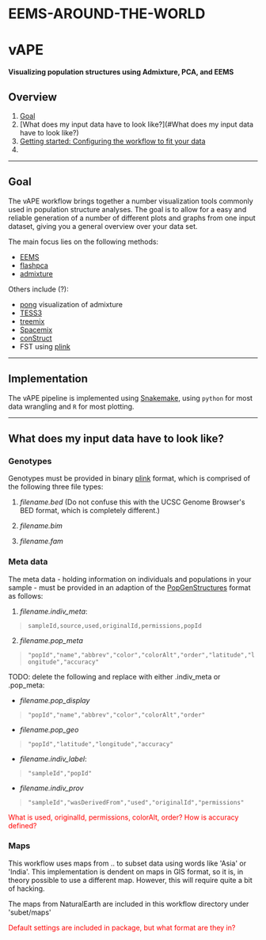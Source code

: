 # EEMS-AROUND-THE-WORLD
# vAPE
**Visualizing population structures using Admixture, PCA, and EEMS**


## Overview
1. [Goal](#Goal)
2. [What does my input data have to look like?](#What does my input data have to look like?)
3. [Getting started: Configuring the workflow to fit your data](#Getting-started:-Configuring-the-workflow-to-fit-your-data)
4. 

----

## Goal

The vAPE workflow brings together a number visualization tools commonly used in population structure analyses. The goal is to allow for a easy and reliable generation of a number of different plots and graphs from one input dataset, giving you a general overview over your data set.

The main focus lies on the following methods:
- [EEMS](http://github.com/dipetkov/eems)
- [flashpca](https://github.com/gabraham/flashpca)
- [admixture](https://www.genetics.ucla.edu/software/admixture/)

Others include (?):
- [pong](https://pypi.python.org/pypi/pong) visualization of admixture
- [TESS3](https://github.com/cayek/TESS3/)
- [treemix](https://bitbucket.org/nygcresearch/treemix/wiki/Home)
- [Spacemix](https://github.com/gbradburd/SpaceMix)
- [conStruct](https://github.com/gbradburd/conStruct)
- FST using [plink](https://www.cog-genomics.org/plink/1.9/)

----

## Implementation

The vAPE pipeline is implemented using [Snakemake](https://bitbucket.org/snakemake),
using `python` for most data wrangling and `R` for most plotting.

----

## What does my input data have to look like?

### Genotypes

Genotypes must be provided in binary [plink](https://www.cog-genomics.org/plink2) format, which is comprised of the following three file types:

1. *filename.bed* (Do not confuse this with the UCSC Genome Browser's BED format, which is completely different.)

2. *filename.bim*

3. *filename.fam*


### Meta data

The meta data - holding information on individuals and populations in your sample - must be provided in an adaption of the  [PopGenStructures](https://docs.google.com/document/d/1wPlI1hLr19JIdM2EzYKlPnzzbR6L2ZOgOGkC6kbhHE4/edit) format as follows:

1. *filename.indiv_meta*:
> `sampleId,source,used,originalId,permissions,popId`

2. *filename.pop_meta*
> `"popId","name","abbrev","color","colorAlt","order","latitude","longitude","accuracy"`


TODO: delete the following and replace with either .indiv_meta or .pop_meta:
- *filename.pop_display*
> `"popId","name","abbrev","color","colorAlt","order"`
- *filename.pop_geo*
> `"popId","latitude","longitude","accuracy"`
-  *filename.indiv_label*:
>`"sampleId","popId"`
- *filename.indiv_prov*
> `"sampleId","wasDerivedFrom","used","originalId","permissions"`



<font color="red">What is used, originalId, permissions, colorAlt, order? How is accuracy defined? </font>


### Maps

This workflow uses maps from .. to subset data using words like 'Asia' or 'India'. This implementation is dendent on maps in GIS format, so it is, in theory possible to use a different map. However, this will require quite a bit of hacking.

The maps from NaturalEarth are included in this workflow directory under 'subet/maps'


<font color="red">Default settings are included in package, but what format are they in?</font>
